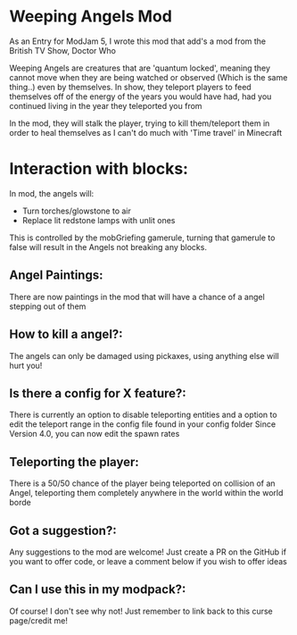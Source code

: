 ﻿# Weeping Angels Mod

As an Entry for ModJam 5, I wrote this mod that add's a mod from the British TV Show, Doctor Who

Weeping Angels are creatures that are 'quantum locked', meaning they cannot move when they are being watched or observed (Which is the same thing..) even by themselves. In show, they teleport players to feed themselves off of the energy of the years you would have had, had you continued living in the year they teleported you from

In the mod, they will stalk the player, trying to kill them/teleport them in order to heal themselves as I can't do much with 'Time travel' in Minecraft


# Interaction with blocks:

In mod, the angels will:

- Turn torches/glowstone to air
- Replace lit redstone lamps with unlit ones

This is controlled by the mobGriefing gamerule, turning that gamerule to false will result in the Angels not breaking any blocks.

## Angel Paintings:

There are now paintings in the mod that will have a chance of a angel stepping out of them

## How to kill a angel?:

The angels can only be damaged using pickaxes, using anything else will hurt you!

## **Is there a config for X feature?:**

There is currently an option to disable teleporting entities and a option to edit the teleport range in the config file found in your config folder
Since Version 4.0, you can now edit the spawn rates

## Teleporting the player:

There is a 50/50 chance of the player being teleported on collision of an Angel, teleporting them completely anywhere in the world within the world borde

## Got a suggestion?:

Any suggestions to the mod are welcome! Just create a PR on the GitHub if you want to offer code, or leave a comment below if you wish to offer ideas

## Can I use this in my modpack?:

Of course! I don't see why not!
Just remember to link back to this curse page/credit me!

